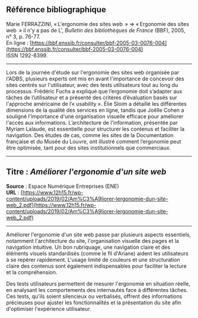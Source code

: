 ## Référence bibliographique

Marie FERRAZZINI, « L'ergonomie des sites web  » => « Ergonomie des sites web  » il n'y a pas de L', *Bulletin des bibliothèques de France* (BBF), 2005, n° 3, p. 76-77.  
En ligne : [https://bbf.enssib.fr/consulter/bbf-2005-03-0076-004](https://bbf.enssib.fr/consulter/bbf-2005-03-0076-004)  
ISSN 1292-8399.

---

Lors de la journée d'étude sur l'ergonomie des sites web organisée par l'ADBS, plusieurs experts ont mis en avant l'importance de concevoir des sites centrés sur l'utilisateur, avec des tests utilisateurs tout au long du processus. Frédéric Fuchs a expliqué que l’ergonomie doit s’adapter aux tâches de l’utilisateur et a présenté des critères d’évaluation basés sur l'approche américaine de l’« usability ». Élie Sloim a détaillé les différentes dimensions de la qualité des services en ligne, tandis que Joëlle Cohen a souligné l'importance d'une organisation visuelle efficace pour améliorer l'accès aux informations. L’architecture de l'information, présentée par Myriam Lalaude, est essentielle pour structurer les contenus et faciliter la navigation. Des études de cas, comme les sites de la Documentation française et du Musée du Louvre, ont illustré comment l’ergonomie peut être optimisée, tant pour des sites institutionnels que commerciaux.

---

## Titre : *Améliorer l'ergonomie d'un site web*  
**Source** : Espace Numérique Entreprises (ENE)  
**URL** : [https://www.12h15.fr/wp-content/uploads/2019/02/Am%C3%A9liorer-lergonomie-dun-site-web_2.pdf](https://www.12h15.fr/wp-content/uploads/2019/02/Am%C3%A9liorer-lergonomie-dun-site-web_2.pdf)

---

Améliorer l'ergonomie d'un site web passe par plusieurs aspects essentiels, notamment l'architecture du site, l'organisation visuelle des pages et la navigation intuitive. Un bon rubriquage, une navigation claire et des éléments visuels standardisés (comme le fil d'Ariane) aident les utilisateurs à se repérer rapidement. L'usage limité de couleurs et une structuration claire des contenus sont également indispensables pour faciliter la lecture et la compréhension.

Des tests utilisateurs permettent de mesurer l'ergonomie en situation réelle, en analysant les comportements des internautes face à différentes tâches. Ces tests, qu'ils soient silencieux ou verbalisés, offrent des informations précieuses pour ajuster les fonctionnalités et la présentation du site afin d'optimiser l'expérience utilisateur.
